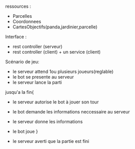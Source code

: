 ressources :  
- Parcelles
- Coordonnees
- CartesObjectifs(panda,jardinier,parcelle)

Interface : 
- rest controller (serveur)
- rest controller (client) + un service (client)


Scénario de jeu:

- le serveur attend 1ou plusieurs joueurs(reglable)
- le bot se presente au serveur 
- le serveur lance la parti

jusqu'a la fin{
- le serveur autorise le bot à jouer son tour
- le bot demande les informations neccessaire au serveur
- le serveur donne les informations
- le bot joue 
}

- le serveur averti que la partie est fini
